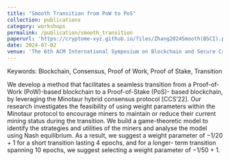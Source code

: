 ```yaml
--- 
title: "Smooth Transition from PoW to PoS" 
collection: publications 
category: workshops 
permalink: /publication/smooth_transition 
paperurl: 'https://cryptome-xyz.github.io/files/Zhang2024Smooth(BSCI).pdf'
date: 2024-07-02
venue: 'The 6th ACM International Symposium on Blockchain and Secure Critical Infrastructure (BSCI) - Accepted for Publication' 
---
```

Keywords: Blockchain, Consensus, Proof of Work, Proof of Stake, Transition

We develop a method that facilitates a seamless transition from a Proof-of-Work (PoW)-based blockchain to a Proof-of-Stake (PoS)- based blockchain, by leveraging the Minotaur hybrid consensus protocol [CCS’22]. Our research investigates the feasibility of using weight parameters within the Minotaur protocol to encourage miners to maintain or reduce their current mining status during the transition. We build a game-theoretic model to identify the strategies and utilities of the miners and analyse the model using Nash equilibrium. As a result, we suggest a weight parameter of −1/20 + 1 for a short transition lasting 4 epochs, and for a longer- term transition spanning 10 epochs, we suggest selecting a weight parameter of −1/50 + 1.
